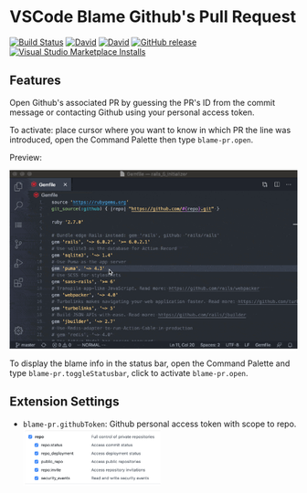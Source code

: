 # VSCode Blame Github's Pull Request

[![Build Status](https://dev.azure.com/tejanium/vscode-blame-pr/_apis/build/status/tejanium.vscode-blame-pr?branchName=master)](https://dev.azure.com/tejanium/vscode-blame-pr/_build/latest?definitionId=1&branchName=master)
[![David](https://img.shields.io/david/tejanium/vscode-blame-pr)](https://david-dm.org/tejanium/vscode-blame-pr)
[![David](https://img.shields.io/david/dev/tejanium/vscode-blame-pr)](https://david-dm.org/tejanium/vscode-blame-pr?type=dev)
[![GitHub release](https://img.shields.io/github/v/release/tejanium/vscode-blame-pr)](https://github.com/tejanium/vscode-blame-pr/releases)
[![Visual Studio Marketplace Installs](https://img.shields.io/visual-studio-marketplace/i/tejanium.blame-pr)](https://marketplace.visualstudio.com/items?itemName=tejanium.blame-pr)

## Features

Open Github's associated PR by guessing the PR's ID from the commit message or contacting Github using your personal access token.

To activate: place cursor where you want to know in which PR the line was introduced, open the Command Palette then type `blame-pr.open`.

Preview:

<img src='https://raw.githubusercontent.com/tejanium/vscode-blame-pr/master/img/preview.gif'>

To display the blame info in the status bar, open the Command Palette and type `blame-pr.toggleStatusbar`, click to activate `blame-pr.open`.

## Extension Settings

* `blame-pr.githubToken`: Github personal access token with scope to repo.
  <img src='https://raw.githubusercontent.com/tejanium/vscode-blame-pr/master/img/token.png' width='50%'>
